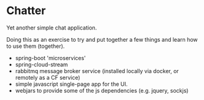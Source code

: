 Chatter
=======

Yet another simple chat application.

Doing this as an exercise to try and put together a few things and learn how to
use them (together).

 - spring-boot 'microservices'
 - spring-cloud-stream
 - rabbitmq message broker service (installed locally via docker, or remotely as a CF service)
 - simple javascript single-page app for the UI.
 - webjars to provide some of the js dependencies (e.g. jquery, sockjs)
  
